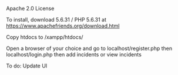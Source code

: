 Apache 2.0 License

To install, download 5.6.31 / PHP 5.6.31 at https://www.apachefriends.org/download.html

Copy htdocs to /xampp/htdocs/

Open a browser of your choice and go to localhost/register.php
then localhost/login.php
then add incidents or view incidents

To do:
Update UI